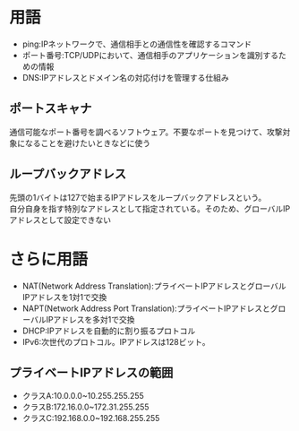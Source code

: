 # 用語
 - ping:IPネットワークで、通信相手との通信性を確認するコマンド
 - ポート番号:TCP/UDPにおいて、通信相手のアプリケーションを識別するための情報
 - DNS:IPアドレスとドメイン名の対応付けを管理する仕組み

## ポートスキャナ
通信可能なポート番号を調べるソフトウェア。不要なポートを見つけて、攻撃対象になることを避けたいときなどに使う

## ループバックアドレス
先頭の1バイトは127で始まるIPアドレスをループバックアドレスという。  
自分自身を指す特別なアドレスとして指定されている。そのため、グローバルIPアドレスとして設定できない

# さらに用語
 - NAT(Network Address Translation):プライベートIPアドレスとグローバルIPアドレスを1対1で交換
 - NAPT(Network Address Port Translation):プライベートIPアドレスとグローバルIPアドレスを多対1で交換
 - DHCP:IPアドレスを自動的に割り振るプロトコル
 - IPv6:次世代のプロトコル。IPアドレスは128ビット。

## プライベートIPアドレスの範囲
- クラスA:10.0.0.0~10.255.255.255
- クラスB:172.16.0.0~172.31.255.255
- クラスC:192.168.0.0~192.168.255.255

